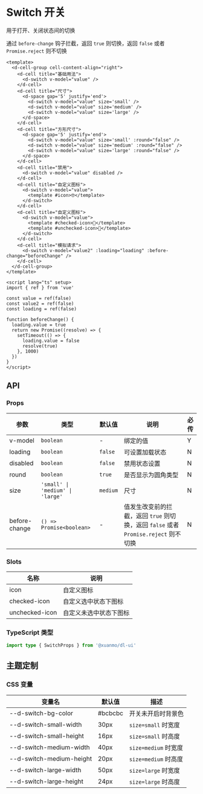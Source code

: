# Switch 开关

用于打开、关闭状态间的切换

通过 `before-change` 钩子拦截，返回 `true` 则切换，返回 `false` 或者 `Promise.reject` 则不切换

```vue client=Mobile playground=MSwitch
<template>
  <d-cell-group cell-content-align="right">
    <d-cell title="基础用法">
      <d-switch v-model="value" />
    </d-cell>
    <d-cell title="尺寸">
      <d-space gap='5' justify='end'>
        <d-switch v-model="value" size='small' />
        <d-switch v-model="value" size='medium' />
        <d-switch v-model="value" size='large' />
      </d-space>
    </d-cell>
    <d-cell title="方形尺寸">
      <d-space gap='5' justify='end'>
        <d-switch v-model="value" size='small' :round="false" />
        <d-switch v-model="value" size='medium' :round="false" />
        <d-switch v-model="value" size='large' :round="false" />
      </d-space>
    </d-cell>
    <d-cell title="禁用">
      <d-switch v-model="value" disabled />
    </d-cell>
    <d-cell title="自定义图标">
      <d-switch v-model="value">
        <template #icon>🤓</template>
      </d-switch>
    </d-cell>
    <d-cell title="自定义图标">
      <d-switch v-model="value">
        <template #checked-icon>🌝</template>
        <template #unchecked-icon>🌚</template>
      </d-switch>
    </d-cell>
    <d-cell title="模拟请求">
      <d-switch v-model="value2" :loading="loading" :before-change="beforeChange" />
    </d-cell>
  </d-cell-group>
</template>

<script lang="ts" setup>
import { ref } from 'vue'

const value = ref(false)
const value2 = ref(false)
const loading = ref(false)

function beforeChange() {
  loading.value = true
  return new Promise((resolve) => {
    setTimeout(() => {
      loading.value = false
      resolve(true)
    }, 1000)
  })
}
</script>
```

## API

### Props

|参数|类型|默认值|说明|必传|
|---|----|-----|---|----|
|v-model|`boolean`|-|绑定的值|Y|
|loading|`boolean`|`false`|可设置加载状态|N|
|disabled|`boolean`|`false`|禁用状态设置|N|
|round|`boolean`|`true`|是否显示为圆角类型|N|
|size|`'small' \| 'medium' \| 'large'`|`medium`|尺寸|N|
|before-change|`() => Promise<boolean>`|-|值发生改变前的拦截，返回 `true` 则切换，返回 `false` 或者 `Promise.reject` 则不切换|N|

### Slots

|名称|说明|
|---|----|
|icon|自定义图标|
|checked-icon|自定义选中状态下图标|
|unchecked-icon|自定义未选中状态下图标|

### TypeScript 类型

```typescript
import type { SwitchProps } from '@xuanmo/dl-ui'
```

## 主题定制

### CSS 变量

|变量名|默认值|描述|
|-----|-----|----|
|--d-switch-bg-color|#bcbcbc|开关未开启时背景色|
|--d-switch-small-width|30px|`size=small` 时宽度|
|--d-switch-small-height|16px|`size=small` 时高度|
|--d-switch-medium-width|40px|`size=medium` 时宽度|
|--d-switch-medium-height|20px|`size=medium` 时高度|
|--d-switch-large-width|50px|`size=large` 时宽度|
|--d-switch-large-height|24px|`size=large` 时高度|

